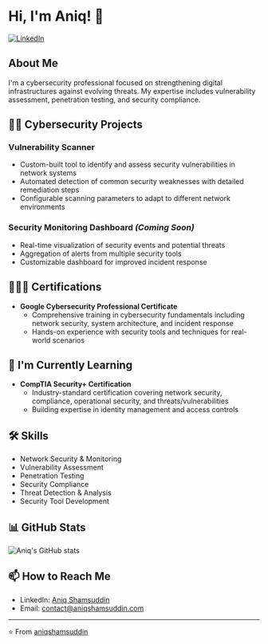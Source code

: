 # Hi, I'm Aniq! 👋

[![LinkedIn](https://img.shields.io/badge/LinkedIn-Connect-blue?style=for-the-badge&logo=linkedin)](https://www.linkedin.com/in/aniqshamsuddin)

## About Me
I'm a cybersecurity professional focused on strengthening digital infrastructures against evolving threats. My expertise includes vulnerability assessment, penetration testing, and security compliance.

## 👨‍💻 Cybersecurity Projects

### Vulnerability Scanner
- Custom-built tool to identify and assess security vulnerabilities in network systems
- Automated detection of common security weaknesses with detailed remediation steps
- Configurable scanning parameters to adapt to different network environments

### Security Monitoring Dashboard _(Coming Soon)_
- Real-time visualization of security events and potential threats
- Aggregation of alerts from multiple security tools
- Customizable dashboard for improved incident response

## 👨🏻‍🎓 Certifications
- **Google Cybersecurity Professional Certificate**
  - Comprehensive training in cybersecurity fundamentals including network security, system architecture, and incident response
  - Hands-on experience with security tools and techniques for real-world scenarios

## 🌱 I'm Currently Learning
- **CompTIA Security+ Certification**
  - Industry-standard certification covering network security, compliance, operational security, and threats/vulnerabilities
  - Building expertise in identity management and access controls

## 🛠️ Skills
- Network Security & Monitoring
- Vulnerability Assessment
- Penetration Testing
- Security Compliance
- Threat Detection & Analysis
- Security Tool Development

## 📊 GitHub Stats
![Aniq's GitHub stats](https://github-readme-stats.vercel.app/api?username=aniqshamsuddin&show_icons=true&theme=tokyonight)

## 📫 How to Reach Me
- LinkedIn: [Aniq Shamsuddin](https://www.linkedin.com/in/aniqshamsuddin)
- Email: contact@aniqshamsuddin.com

---
⭐️ From [aniqshamsuddin](https://github.com/aniqshamsuddin)
